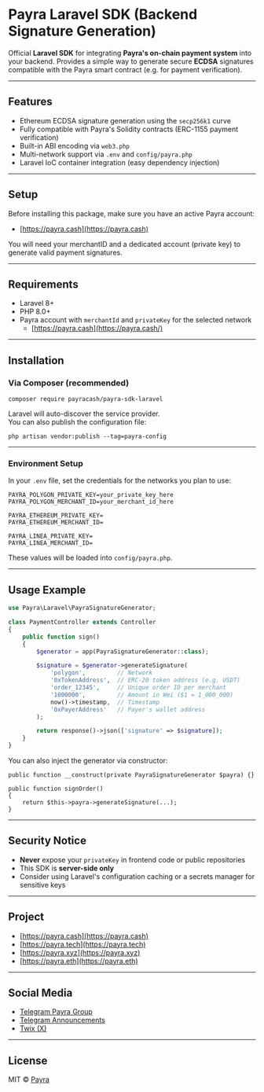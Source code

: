 # Payra Laravel SDK (Backend Signature Generation)

Official **Laravel SDK** for integrating **Payra's on-chain payment system** into your backend.
Provides a simple way to generate secure **ECDSA** signatures compatible with the Payra smart contract (e.g. for payment verification).

---

## Features

- Ethereum ECDSA signature generation using the  `secp256k1`  curve
- Fully compatible with Payra's Solidity contracts (ERC-1155 payment verification)
-   Built-in ABI encoding via  `web3.php`
-   Multi-network support via  `.env`  and  `config/payra.php`
-   Laravel IoC container integration (easy dependency injection)

---

## Setup

Before installing this package, make sure you have an active Payra account:

- [https://payra.cash](https://payra.cash)

You will need your merchantID and a dedicated account (private key) to generate valid payment signatures.

---

## Requirements

-   Laravel 8+
-   PHP 8.0+
-   Payra account with  `merchantId`  and  `privateKey`  for the selected network
    -   [https://payra.cash](https://payra.cash/)
---

## Installation

### Via Composer (recommended)

```
composer require payracash/payra-sdk-laravel
```
Laravel will auto-discover the service provider.  
You can also publish the configuration file:
```
php artisan vendor:publish --tag=payra-config
```

---

### Environment Setup

In your `.env` file, set the credentials for the networks you plan to use:

```
PAYRA_POLYGON_PRIVATE_KEY=your_private_key_here
PAYRA_POLYGON_MERCHANT_ID=your_merchant_id_here

PAYRA_ETHEREUM_PRIVATE_KEY=
PAYRA_ETHEREUM_MERCHANT_ID=

PAYRA_LINEA_PRIVATE_KEY=
PAYRA_LINEA_MERCHANT_ID=
```

These values will be loaded into `config/payra.php`.

---

## Usage Example

```php
use Payra\Laravel\PayraSignatureGenerator;

class PaymentController extends Controller
{
    public function sign()
    {
        $generator = app(PayraSignatureGenerator::class);

        $signature = $generator->generateSignature(
            'polygon',         // Network
            '0xTokenAddress',  // ERC-20 token address (e.g. USDT)
            'order_12345',     // Unique order ID per merchant
            '1000000',         // Amount in Wei ($1 = 1_000_000) 
            now()->timestamp,  // Timestamp
            '0xPayerAddress'   // Payer's wallet address
        );

        return response()->json(['signature' => $signature]);
    }
}
```
You can also inject the generator via constructor:

```
public function __construct(private PayraSignatureGenerator $payra) {}

public function signOrder()
{
    return $this->payra->generateSignature(...);
}
```

---

## Security Notice


-   **Never**  expose your  `privateKey`  in frontend code or public repositories    
-   This SDK is  **server-side only**
-   Consider using Laravel's configuration caching or a secrets manager for sensitive keys
---

## Project

-   [https://payra.cash](https://payra.cash)
-   [https://payra.tech](https://payra.tech)
-   [https://payra.xyz](https://payra.xyz)
-   [https://payra.eth](https://payra.eth)

---

## Social Media

- [Telegram Payra Group](https://t.me/+GhTyJJrd4SMyMDA0)
- [Telegram Announcements](https://t.me/payracash)
- [Twix (X)](https://x.com/PayraCash)

---

##  License

MIT © [Payra](https://github.com/payracash)
